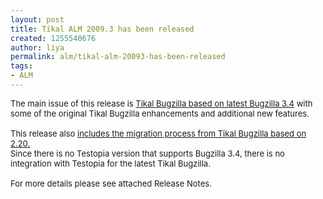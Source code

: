 ```yaml
---
layout: post
title: Tikal ALM 2009.3 has been released
created: 1255540676
author: liya
permalink: alm/tikal-alm-20093-has-been-released
tags:
- ALM
---
```

<p><font size="2">The main issue of this release is <span style="text-decoration: underline;">Tikal Bugzilla based on latest Bugzilla 3.4</span> with some of the original Tikal Bugzilla enhancements and additional new features.<br />
<br />
This release also <span style="text-decoration: underline;">includes the migration process from Tikal Bugzilla based on 2.20.</span><br />
Since there is no Testopia version that supports Bugzilla 3.4, there is no integration with Testopia for the latest Tikal Bugzilla.<br />
<br />
For more details please see attached Release Notes.</font></p>
